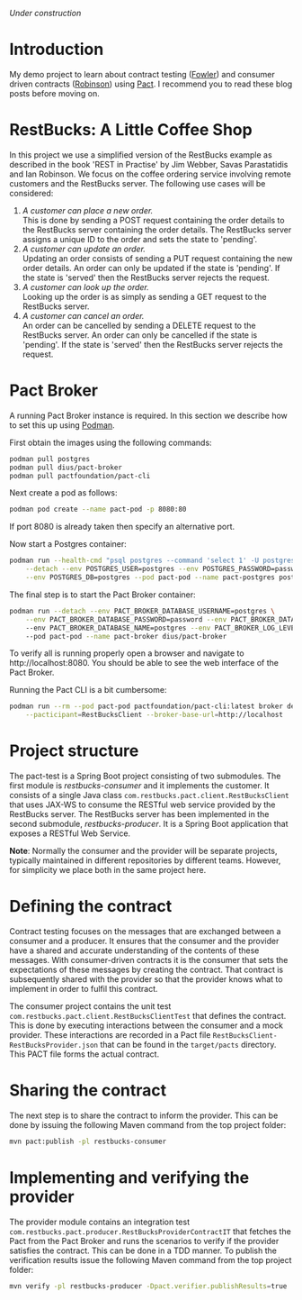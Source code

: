 *Under construction*

# Introduction
My demo project to learn about contract testing ([Fowler][1]) and consumer driven contracts ([Robinson][2]) using
 [Pact][3]. I recommend you to read these blog posts before moving on.

# RestBucks: A Little Coffee Shop
In this project we use a simplified version of the RestBucks example as described in the book 'REST in Practise' by Jim
Webber, Savas Parastatidis and Ian Robinson. We focus on the coffee ordering service involving remote customers and the 
RestBucks server. The following use cases will be considered:

1. *A customer can place a new order.*\
This is done by sending a POST request containing the order details to the RestBucks server containing the order
details. The RestBucks server assigns a unique ID to the order and sets the state to 'pending'.
2. *A customer can update an order.*\
Updating an order consists of sending a PUT request containing the new order details. An order can only be updated if
the state is 'pending'. If the state is 'served' then the RestBucks server rejects the request.
3. *A customer can look up the order.*\
Looking up the order is as simply as sending a GET request to the RestBucks server.
4. *A customer can cancel an order.*\
An order can be cancelled by sending a DELETE request to the RestBucks server. An order can only be cancelled if the
state is 'pending'. If the state is 'served' then the RestBucks server rejects the request.

# Pact Broker
A running Pact Broker instance is required. In this section we describe how to set this up using
[Podman](https://podman.io/).

First obtain the images using the following commands:

```bash
podman pull postgres
podman pull dius/pact-broker
podman pull pactfoundation/pact-cli
```

Next create a pod as follows:

```bash
podman pod create --name pact-pod -p 8080:80  
```

If port 8080 is already taken then specify an alternative port.

Now start a Postgres container:

```bash
podman run --health-cmd "psql postgres --command 'select 1' -U postgres" \
    --detach --env POSTGRES_USER=postgres --env POSTGRES_PASSWORD=password \
    --env POSTGRES_DB=postgres --pod pact-pod --name pact-postgres postgres
```

The final step is to start the Pact Broker container:

```bash
podman run --detach --env PACT_BROKER_DATABASE_USERNAME=postgres \
    --env PACT_BROKER_DATABASE_PASSWORD=password --env PACT_BROKER_DATABASE_HOST=localhost \ 
    --env PACT_BROKER_DATABASE_NAME=postgres --env PACT_BROKER_LOG_LEVEL=DEBUG \ 
    --pod pact-pod --name pact-broker dius/pact-broker 
```

To verify all is running properly open a browser and navigate to http://localhost:8080. You should be able to see the 
web interface of the Pact Broker.

Running the Pact CLI is a bit cumbersome:

```bash
podman run --rm --pod pact-pod pactfoundation/pact-cli:latest broker describe-version \
    --pacticipant=RestBucksClient --broker-base-url=http://localhost
```

# Project structure
The pact-test is a Spring Boot project consisting of two submodules. The first module is *restbucks-consumer* and it
implements the customer. It consists of a single Java class `com.restbucks.pact.client.RestBucksClient` 
that uses JAX-WS to consume the RESTful web service provided by the RestBucks server.
The RestBucks server has been implemented in the second submodule, *restbucks-producer*. It is a Spring Boot application
that exposes a RESTful Web Service.

**Note**: Normally the consumer and the provider will be separate projects, typically maintained in different
repositories by different teams. However, for simplicity we place both in the same project here.

# Defining the contract
Contract testing focuses on the messages that are exchanged between a consumer and a producer. It ensures that the
consumer and the provider have a shared and accurate understanding of the contents of these messages.
With consumer-driven contracts it is the consumer that sets the expectations of these messages by creating the contract.
That contract is subsequently shared with the provider so that the provider knows what to implement in order to fulfil
 this contract.

The consumer project contains the unit test `com.restbucks.pact.client.RestBucksClientTest` that defines the contract. 
This is done by executing interactions between the consumer and a mock provider. These interactions are recorded in a
Pact file `RestBucksClient-RestBucksProvider.json` that can be found in the `target/pacts` directory. This PACT file
forms the actual contract.

# Sharing the contract
The next step is to share the contract to inform the provider. This can be done by issuing the following Maven command
from the top project folder:

```bash
mvn pact:publish -pl restbucks-consumer
```

# Implementing and verifying the provider
The provider module contains an integration test `com.restbucks.pact.producer.RestBucksProviderContractIT` that fetches
the Pact from the Pact Broker and runs the scenarios to verify if the provider satisfies the contract. This can be done
in a TDD manner. To publish the verification results issue the following Maven command from the top project folder:

```bash
mvn verify -pl restbucks-producer -Dpact.verifier.publishResults=true
```
   
[1]: https://martinfowler.com/bliki/ContractTest.html "ContractTest"
[2]: https://martinfowler.com/articles/consumerDrivenContracts.html "Consumer-Driven Contracts: A Service Evolution 
Pattern"
[3]: https://pact.io/ "Pact"
